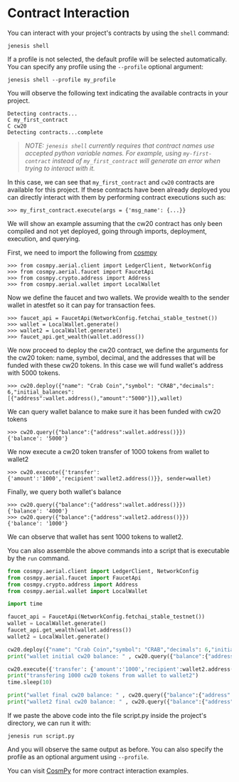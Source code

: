 # Contract Interaction

You can interact with your project's contracts by using the ```shell``` command:

```
jenesis shell
```
If a profile is not selected, the default profile will be selected automatically. You can specify any profile using the `--profile` optional argument:

```
jenesis shell --profile my_profile
```

You will observe the following text indicating the available contracts in your project.

```
Detecting contracts...
C my_first_contract
C cw20
Detecting contracts...complete
```
> *NOTE: `jenesis shell` currently requires that contract names use accepted python variable names. For example, using `my-first-contract` instead of `my_first_contract` will generate an error when trying to interact with it.*

In this case, we can see that `my_first_contract` and `cw20` contracts are available for this project. If these contracts have been already deployed you can directly interact with them by performing contract executions such as:

```
>>> my_first_contract.execute(args = {'msg_name': {...}}
```

We will show an example assuming that the cw20 contract has only been compiled and not yet deployed, going through imports, deployment, execution, and querying.

First, we need to import the following from [cosmpy](https://docs.fetch.ai/CosmPy/)

```
>>> from cosmpy.aerial.client import LedgerClient, NetworkConfig
>>> from cosmpy.aerial.faucet import FaucetApi
>>> from cosmpy.crypto.address import Address
>>> from cosmpy.aerial.wallet import LocalWallet
```

Now we define the faucet and two wallets. We provide wealth to the sender wallet in atestfet so it can pay for transaction fees.

```
>>> faucet_api = FaucetApi(NetworkConfig.fetchai_stable_testnet())
>>> wallet = LocalWallet.generate()
>>> wallet2 = LocalWallet.generate()
>>> faucet_api.get_wealth(wallet.address())
```

We now proceed to deploy the cw20 contract, we define the arguments for the cw20 token: name, symbol, decimal, and the addresses that will be funded with these cw20 tokens. In this case we will fund wallet's address with 5000 tokens.
```
>>> cw20.deploy({"name": "Crab Coin","symbol": "CRAB","decimals": 6,"initial_balances": [{"address":wallet.address(),"amount":"5000"}]},wallet)
```


We can query wallet balance to make sure it has been funded with cw20 tokens

```
>>> cw20.query({"balance":{"address":wallet.address()}})
{'balance': '5000'}
```

We now execute a cw20 token transfer of 1000 tokens from wallet to wallet2

```
>>> cw20.execute({'transfer': {'amount':'1000','recipient':wallet2.address()}}, sender=wallet)
```

Finally, we query both wallet's balance

```
>>> cw20.query({"balance":{"address":wallet.address()}})
{'balance': '4000'}
>>> cw20.query({"balance":{"address":wallet2.address()}})
{'balance': '1000'}
```
We can observe that wallet has sent 1000 tokens to wallet2.

You can also assemble the above commands into a script that is executable by the  ```run``` command.
```python
from cosmpy.aerial.client import LedgerClient, NetworkConfig
from cosmpy.aerial.faucet import FaucetApi
from cosmpy.crypto.address import Address
from cosmpy.aerial.wallet import LocalWallet

import time

faucet_api = FaucetApi(NetworkConfig.fetchai_stable_testnet())
wallet = LocalWallet.generate()
faucet_api.get_wealth(wallet.address())
wallet2 = LocalWallet.generate()

cw20.deploy({"name": "Crab Coin","symbol": "CRAB","decimals": 6,"initial_balances": [{"address":wallet.address(),"amount":"5000"}]},wallet)
print("wallet initial cw20 balance: " , cw20.query({"balance":{"address":wallet.address()}}))

cw20.execute({'transfer': {'amount':'1000','recipient':wallet2.address()}}, sender=wallet)
print("transfering 1000 cw20 tokens from wallet to wallet2")
time.sleep(10)

print("wallet final cw20 balance: " , cw20.query({"balance":{"address":wallet.address()}}))
print("wallet2 final cw20 balance: " , cw20.query({"balance":{"address":wallet2.address()}}))
```

If we paste the above code into the file script.py inside the project's directory, we can run it with:

```
jenesis run script.py
```

And you will observe the same output as before. You can also specify the profile as an optional argument using `--profile`.

You can visit [CosmPy](https://docs.fetch.ai/CosmPy/) for more contract interaction examples.
